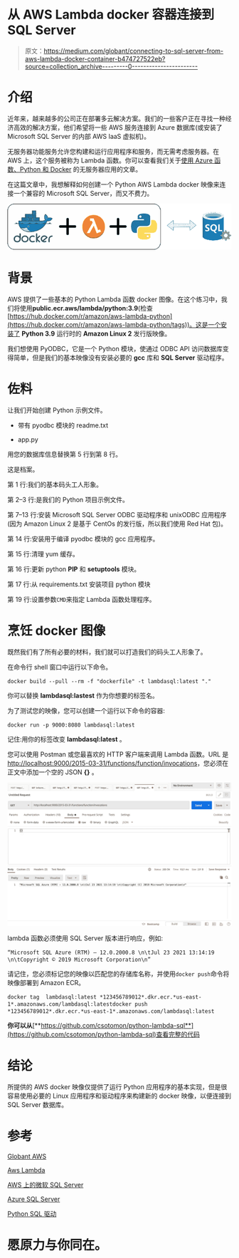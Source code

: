 # 从 AWS Lambda docker 容器连接到 SQL Server

> 原文：<https://medium.com/globant/connecting-to-sql-server-from-aws-lambda-docker-container-b474727522eb?source=collection_archive---------0----------------------->

# 介绍

近年来，越来越多的公司正在部署多云解决方案。我们的一些客户正在寻找一种经济高效的解决方案，他们希望将一些 AWS 服务连接到 Azure 数据库(或安装了 Microsoft SQL Server 的内部 AWS IaaS 虚拟机)。

无服务器功能服务允许您构建和运行应用程序和服务，而无需考虑服务器。在 AWS 上，这个服务被称为 Lambda 函数。你可以查看我们关于[使用 Azure 函数、Python 和 Docker](/globant/serverless-applications-with-azure-functions-python-and-docker-b594fb90fd4f) 的无服务器应用的文章。

在这篇文章中，我想解释如何创建一个 Python AWS Lambda docker 映像来连接一个兼容的 Microsoft SQL Server，而又不费力。

![](img/34e7285957377e078db82f975728a094.png)

# 背景

AWS 提供了一些基本的 Python Lambda 函数 docker 图像。在这个练习中，我们将使用**public.ecr.aws/lambda/python:3.9**(检查[https://hub.docker.com/r/amazon/aws-lambda-python](https://hub.docker.com/r/amazon/aws-lambda-python/tags))。这是一个安装了 **Python 3.9** 运行时的 **Amazon Linux 2** 发行版映像。

我们想使用 PyODBC，它是一个 Python 模块，使通过 ODBC API 访问数据库变得简单，但是我们的基本映像没有安装必要的 **gcc** 库和 **SQL Server** 驱动程序。

# 佐料

让我们开始创建 Python 示例文件。

*   带有 pyodbc 模块的 readme.txt

*   app.py

用您的数据库信息替换第 5 行到第 8 行。

这是档案。

第 1 行:我们的基本码头工人形象。

第 2–3 行:是我们的 Python 项目示例文件。

第 7–13 行:安装 Microsoft SQL Server ODBC 驱动程序和 unixODBC 应用程序(因为 Amazon Linux 2 是基于 CentOs 的发行版，所以我们使用 Red Hat 包)。

第 14 行:安装用于编译 pyodbc 模块的 gcc 应用程序。

第 15 行:清理 yum 缓存。

第 16 行:更新 python **PIP** 和 **setuptools** 模块。

第 17 行:从 requirements.txt 安装项目 python 模块

第 19 行:设置参数`CMD`来指定 Lambda 函数处理程序。

# 烹饪 docker 图像

既然我们有了所有必要的材料，我们就可以打造我们的码头工人形象了。

在命令行 shell 窗口中运行以下命令。

```
docker build --pull --rm -f "dockerfile" -t lambdasql:latest "."
```

你可以替换 **lambdasql:lastest** 作为你想要的标签名。

为了测试您的映像，您可以创建一个运行以下命令的容器:

```
docker run -p 9000:8080 lambdasql:latest
```

记住:用你的标签改变 **lambdasql:latest** 。

您可以使用 Postman 或您最喜欢的 HTTP 客户端来调用 Lambda 函数。URL 是[http://localhost:9000/2015-03-31/functions/function/invocations](http://localhost:9000/2015-03-31/functions/function/invocations)，您必须在正文中添加一个空的 JSON **{}** 。

![](img/683091e8e441b4c798a15164e48ca7cb.png)

lambda 函数必须使用 SQL Server 版本进行响应，例如:

```
“Microsoft SQL Azure (RTM) — 12.0.2000.8 \n\tJul 23 2021 13:14:19 \n\tCopyright © 2019 Microsoft Corporation\n”
```

请记住，您必须标记您的映像以匹配您的存储库名称，并使用`docker push`命令将映像部署到 Amazon ECR。

```
docker tag  lambdasql:latest *123456789012*.dkr.ecr.*us-east-1*.amazonaws.com/lambdasql:latestdocker push *123456789012*.dkr.ecr.*us-east-1*.amazonaws.com/lambdasql:latest
```

**你可以从**[**https://github.com/csotomon/python-lambda-sql**](https://github.com/csotomon/python-lambda-sql)查看完整的代码

# 结论

所提供的 AWS docker 映像仅提供了运行 Python 应用程序的基本实现，但是很容易使用必要的 Linux 应用程序和驱动程序来构建新的 docker 映像，以便连接到 SQL Server 数据库。

# 参考

[Globant AWS](https://www.globant.com/stay-relevant/partnerships/aws)

[Aws Lambda](https://aws.amazon.com/lambda/)

[AWS 上的微软 SQL Server](https://aws.amazon.com/sql/)

[Azure SQL Server](https://azure.microsoft.com/en-us/services/sql-database/campaign/)

[Python SQL 驱动](https://docs.microsoft.com/en-us/sql/connect/python/python-driver-for-sql-server?view=sql-server-ver15)

# **愿原力与你同在。**